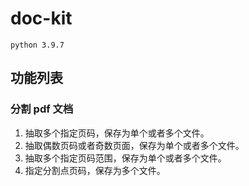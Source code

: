 # doc-kit

    python 3.9.7

## 功能列表

### 分割 pdf 文档

1. 抽取多个指定页码，保存为单个或者多个文件。
2. 抽取偶数页码或者奇数页面，保存为单个或者多个文件。
3. 抽取多个指定页码范围，保存为单个或者多个文件。
4. 指定分割点页码，保存为多个文件。